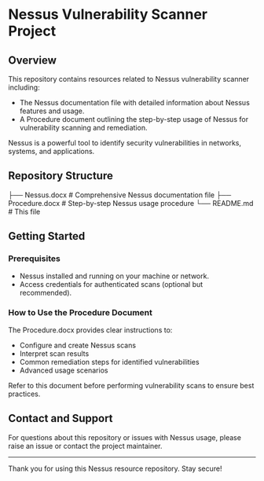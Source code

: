 # Nessus Vulnerability Scanner Project

## Overview
This repository contains resources related to Nessus vulnerability scanner including:
- The Nessus documentation file with detailed information about Nessus features and usage.
- A Procedure document outlining the step-by-step usage of Nessus for vulnerability scanning and remediation.

Nessus is a powerful tool to identify security vulnerabilities in networks, systems, and applications.

## Repository Structure
├── Nessus.docx # Comprehensive Nessus documentation file
├── Procedure.docx # Step-by-step Nessus usage procedure
└── README.md # This file

## Getting Started

### Prerequisites
- Nessus installed and running on your machine or network.
- Access credentials for authenticated scans (optional but recommended).

### How to Use the Procedure Document
The Procedure.docx provides clear instructions to:
- Configure and create Nessus scans
- Interpret scan results
- Common remediation steps for identified vulnerabilities
- Advanced usage scenarios

Refer to this document before performing vulnerability scans to ensure best practices.

## Contact and Support
For questions about this repository or issues with Nessus usage, please raise an issue or contact the project maintainer.

---

Thank you for using this Nessus resource repository. Stay secure!

